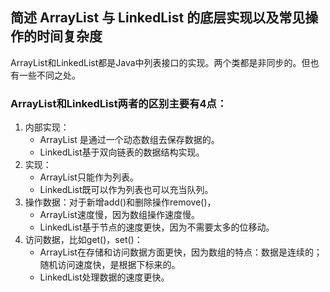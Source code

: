 ## 简述 ArrayList 与 LinkedList 的底层实现以及常见操作的时间复杂度

ArrayList和LinkedList都是Java中列表接口的实现。两个类都是非同步的。但也有一些不同之处。
### ArrayList和LinkedList两者的区别主要有4点：
1. 内部实现：
    - ArrayList 是通过一个动态数组去保存数据的。
    - LinkedList基于双向链表的数据结构实现。
2. 实现：
    - ArrayList只能作为列表。
    - LinkedList既可以作为列表也可以充当队列。
1. 操作数据：对于新增add()和删除操作remove()，
    - ArrayList速度慢，因为数组操作速度慢。
    - LinkedList基于节点的速度更快，因为不需要太多的位移动。
3. 访问数据，比如get()，set()：
    - ArrayList在存储和访问数据方面更快，因为数组的特点：数据是连续的；随机访问速度快，是根据下标来的。
    - LinkedList处理数据的速度更快。